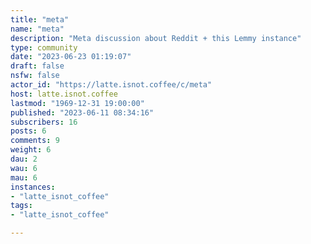 ```yaml
---
title: "meta" 
name: "meta"
description: "Meta discussion about Reddit + this Lemmy instance"
type: community
date: "2023-06-23 01:19:07"
draft: false
nsfw: false
actor_id: "https://latte.isnot.coffee/c/meta"
host: latte.isnot.coffee
lastmod: "1969-12-31 19:00:00"
published: "2023-06-11 08:34:16"
subscribers: 16
posts: 6
comments: 9
weight: 6
dau: 2
wau: 6
mau: 6
instances:
- "latte_isnot_coffee"
tags: 
- "latte_isnot_coffee"

---
```

